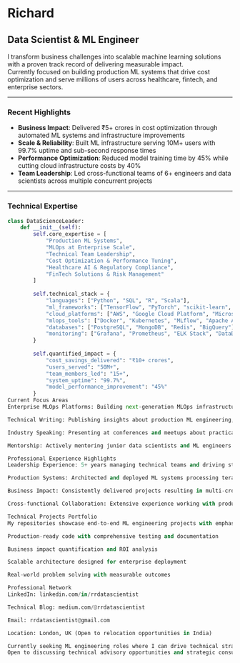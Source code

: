 # Richard 

## Data Scientist & ML Engineer

I transform business challenges into scalable machine learning solutions with a proven track record of delivering measurable impact.  
Currently focused on building production ML systems that drive cost optimization and serve millions of users across healthcare, fintech, and enterprise sectors.

---

### Recent Highlights

- **Business Impact**: Delivered ₹5+ crores in cost optimization through automated ML systems and infrastructure improvements  
- **Scale & Reliability**: Built ML infrastructure serving 10M+ users with 99.7% uptime and sub-second response times  
- **Performance Optimization**: Reduced model training time by 45% while cutting cloud infrastructure costs by 40%  
- **Team Leadership**: Led cross-functional teams of 6+ engineers and data scientists across multiple concurrent projects  

---

### Technical Expertise

```python
class DataScienceLeader:
    def __init__(self):
        self.core_expertise = [
            "Production ML Systems",
            "MLOps at Enterprise Scale", 
            "Technical Team Leadership",
            "Cost Optimization & Performance Tuning",
            "Healthcare AI & Regulatory Compliance",
            "FinTech Solutions & Risk Management"
        ]
        
        self.technical_stack = {
            "languages": ["Python", "SQL", "R", "Scala"],
            "ml_frameworks": ["TensorFlow", "PyTorch", "scikit-learn", "XGBoost"],
            "cloud_platforms": ["AWS", "Google Cloud Platform", "Microsoft Azure"],
            "mlops_tools": ["Docker", "Kubernetes", "MLflow", "Apache Airflow", "Jenkins"],
            "databases": ["PostgreSQL", "MongoDB", "Redis", "BigQuery"],
            "monitoring": ["Grafana", "Prometheus", "ELK Stack", "DataDog"]
        }
        
        self.quantified_impact = {
            "cost_savings_delivered": "₹10+ crores",
            "users_served": "50M+",
            "team_members_led": "15+",
            "system_uptime": "99.7%",
            "model_performance_improvement": "45%"
        }
Current Focus Areas
Enterprise MLOps Platforms: Building next-generation MLOps infrastructure specifically designed for Indian enterprise requirements and regulatory compliance

Technical Writing: Publishing insights about production ML engineering, cost optimization strategies, and scalable architecture patterns

Industry Speaking: Presenting at conferences and meetups about practical MLOps implementation and team leadership in data science

Mentorship: Actively mentoring junior data scientists and ML engineers in both technical skills and career development

Professional Experience Highlights
Leadership Experience: 5+ years managing technical teams and driving strategic ML initiatives across multiple industries

Production Systems: Architected and deployed ML systems processing terabytes of data daily with enterprise-grade reliability requirements

Business Impact: Consistently delivered projects resulting in multi-crore cost savings and revenue generation through data-driven solutions

Cross-functional Collaboration: Extensive experience working with product, engineering, business, and executive teams to align technical solutions with business objectives

Technical Projects Portfolio
My repositories showcase end-to-end ML engineering projects with emphasis on:

Production-ready code with comprehensive testing and documentation

Business impact quantification and ROI analysis

Scalable architecture designed for enterprise deployment

Real-world problem solving with measurable outcomes

Professional Network
LinkedIn: linkedin.com/in/rrdatascientist

Technical Blog: medium.com/@rrdatascientist

Email: rrdatascientist@gmail.com

Location: London, UK (Open to relocation opportunities in India)

Currently seeking ML engineering roles where I can drive technical strategy, build high-performing teams, and deliver significant business impact through advanced machine learning solutions.
Open to discussing technical advisory opportunities and strategic consulting engagements.
